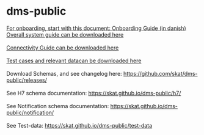 # dms-public
[For onboarding, start with this document: Onboarding Guide (in danish)]()
[Overall system guide can be downloaded here](https://github.com/skat/dms-public/raw/master/dokumenter/ImportH7SystemGuide.docx) <br/><br/>
[Connectivity Guide can be downloaded here](https://github.com/skat/dms-public/raw/master/dokumenter/ConnectivityGuide.docx) <br/><br/>
[Test cases and relevant datacan be downloaded here](https://github.com/skat/dms-public/raw/master/dokumenter/test-cases_and_data.zip) <br/><br/>
Download Schemas, and see changelog here: https://github.com/skat/dms-public/releases/ <br/><br/>
See H7 schema documentation: https://skat.github.io/dms-public/h7/ <br/><br/>
See Notification schema documentation: https://skat.github.io/dms-public/notification/ <br/><br/>
See Test-data: https://skat.github.io/dms-public/test-data
